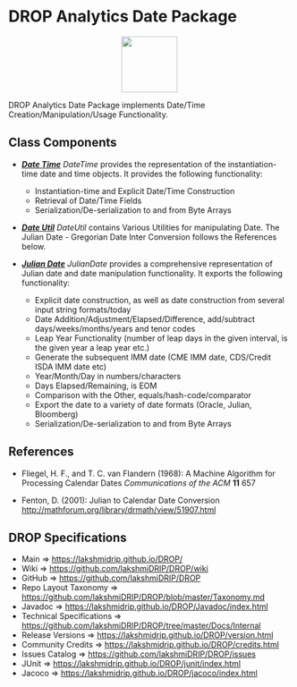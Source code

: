 # DROP Analytics Date Package

<p align="center"><img src="https://github.com/lakshmiDRIP/DROP/blob/master/DRIP_Logo.gif?raw=true" width="100"></p>

DROP Analytics Date Package implements Date/Time Creation/Manipulation/Usage Functionality.

## Class Components

 * [***Date Time***](https://github.com/lakshmiDRIP/DROP/tree/master/src/main/java/org/drip/analytics/date/DateTime.java)
 <i>DateTime</i> provides the representation of the instantiation-time date and time objects. It provides the
 following functionality:
 	* Instantiation-time and Explicit Date/Time Construction
 	* Retrieval of Date/Time Fields
 	* Serialization/De-serialization to and from Byte Arrays

 * [***Date Util***](https://github.com/lakshmiDRIP/DROP/tree/master/src/main/java/org/drip/analytics/date/DateUtil.java)
 <i>DateUtil</i> contains Various Utilities for manipulating Date. The Julian Date - Gregorian Date Inter
 Conversion follows the References below.

 * [***Julian Date***](https://github.com/lakshmiDRIP/DROP/tree/master/src/main/java/org/drip/analytics/date/JulianDate.java)
 <i>JulianDate</i> provides a comprehensive representation of Julian date and date manipulation
 functionality. It exports the following functionality:
 	* Explicit date construction, as well as date construction from several input string formats/today
 	* Date Addition/Adjustment/Elapsed/Difference, add/subtract days/weeks/months/years and tenor codes
 	* Leap Year Functionality (number of leap days in the given interval, is the given year a leap year etc.)
 	* Generate the subsequent IMM date (CME IMM date, CDS/Credit ISDA IMM date etc)
 	* Year/Month/Day in numbers/characters
 	* Days Elapsed/Remaining, is EOM
 	* Comparison with the Other, equals/hash-code/comparator
 	* Export the date to a variety of date formats (Oracle, Julian, Bloomberg)
 	* Serialization/De-serialization to and from Byte Arrays


## References

 * Fliegel, H. F., and T. C. van Flandern (1968): A Machine Algorithm for Processing Calendar Dates
 	<i>Communications of the ACM</i> <b>11</b> 657

 * Fenton, D. (2001): Julian to Calendar Date Conversion http://mathforum.org/library/drmath/view/51907.html


## DROP Specifications

 * Main                     => https://lakshmidrip.github.io/DROP/
 * Wiki                     => https://github.com/lakshmiDRIP/DROP/wiki
 * GitHub                   => https://github.com/lakshmiDRIP/DROP
 * Repo Layout Taxonomy     => https://github.com/lakshmiDRIP/DROP/blob/master/Taxonomy.md
 * Javadoc                  => https://lakshmidrip.github.io/DROP/Javadoc/index.html
 * Technical Specifications => https://github.com/lakshmiDRIP/DROP/tree/master/Docs/Internal
 * Release Versions         => https://lakshmidrip.github.io/DROP/version.html
 * Community Credits        => https://lakshmidrip.github.io/DROP/credits.html
 * Issues Catalog           => https://github.com/lakshmiDRIP/DROP/issues
 * JUnit                    => https://lakshmidrip.github.io/DROP/junit/index.html
 * Jacoco                   => https://lakshmidrip.github.io/DROP/jacoco/index.html

